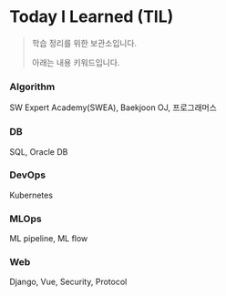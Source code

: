 # Today I Learned (TIL)

> 학습 정리를 위한 보관소입니다.
>
> 아래는 내용 키워드입니다.

### Algorithm

SW Expert Academy(SWEA), Baekjoon OJ, 프로그래머스

### DB

SQL, Oracle DB

### DevOps

Kubernetes

### MLOps

ML pipeline, ML flow

### Web

Django, Vue, Security, Protocol


